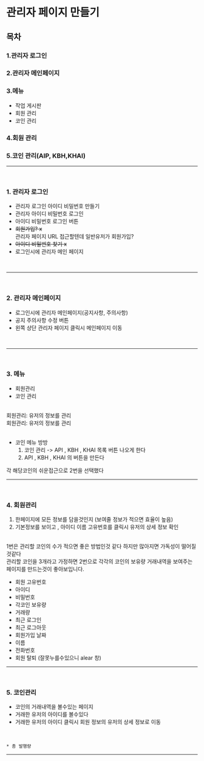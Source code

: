 # 관리자 페이지 만들기

## 목차
### 1.관리자 로그인
### 2.관리자 메인페이지
### 3.메뉴
  - 작업 게시판
  - 회원 관리
  - 코인 관리
### 4.회원 관리
### 5.코인 관리(AIP, KBH,KHAI)
---
<br/>

### 1. 관리자 로그인
 
  - 관리자 로그인 아이디 비밀번호 만들기
  - 관리자 아이디 비밀번호 로그인
  - 아이디 비밀번호 로그인 버튼
  - ~~회원가입? x~~ <br>    관리자 페이지 URL 접근할텐데 일반유저가 회원가입?
  - ~~아이디 비밀번호 찾기 x~~
  - 로그인시에 관리자 메인 페이지
<br/>

---
<br/>

### 2. 관리자 메인페이지
 
  - 로그인시에 관리자 메인페이지(공지사항, 주의사항)
  - 공지 주의사항 수정 버튼
  - 왼쪽 상단 관리자 페이지 클릭시 메인페이지 이동
<br/>

---
<br/>

### 3. 메뉴
 
  - 회원관리
  - 코인 관리
<br/>
  회원관리: 유저의 정보를 관리<br/>
  회원관리: 유저의 정보를 관리<br/>
  <br/>
  
  - 코인 메뉴 방방
      1. 코인 관리 -> API , KBH , KHAI 목록 버튼 나오게 한다
      2.  API , KBH , KHAI 의 버튼을 만든다
  
  각 해당코인의 쉬운접근으로 2번을 선택했다

  
---
<br/>

### 4. 회원관리

  1. 한페이지에 모든 정보를 담을것인지 (보여줄 정보가 적으면 효율이 높음)
  2. 기본정보를 보이고 , 아이디 이름 고유번호를 클릭시 유저의 상세 정보 확인
<br/>
  1번은 관리할 코인의 수가 적으면 좋은 방법인것 같다 하지만 많아지면 가독성이 떨어질것같다<br/>
  관리할 코인을 3개라고 가정하면 2번으로 각각의 코인의 보유량 거래내역을 보여주는 페이지를 만드는것이 좋아보입니다.
<br/>

  * 회원 고유번호
  * 아이디
  * 비밀번호
  * 각코인 보유량
  * 거래량
  * 최근 로그인
  * 최근 로그아웃
  * 회원가입 날짜
  * 이름
  * 전화번호
  * 회원 탈퇴 (잘못누를수있으니 alear 창)

  
---
<br/>

### 5. 코인관리

  - 코인의 거래내역을 볼수있는 페이지
  - 거래한 유저의 아이디를 볼수있다
  - 거래한 유저의 아이디 클릭시 회원 정보의 유저의 상세 정보로 이동
  <br/>
  
    * 총 발행량
  
  
---
